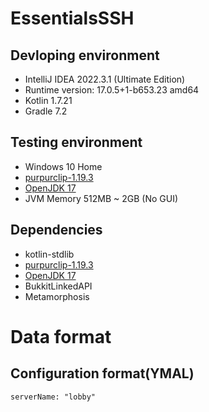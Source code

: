 # EssentialsSSH

## Devloping environment
* IntelliJ IDEA 2022.3.1 (Ultimate Edition)
* Runtime version: 17.0.5+1-b653.23 amd64
* Kotlin 1.7.21
* Gradle 7.2

## Testing environment
* Windows 10 Home
* [purpurclip-1.19.3](https://github.com/pl3xgaming/Purpur)
* [OpenJDK 17](https://openjdk.org/projects/jdk/17/)
* JVM Memory 512MB ~ 2GB (No GUI)

## Dependencies
* kotlin-stdlib
* [purpurclip-1.19.3](https://github.com/pl3xgaming/Purpur)
* [OpenJDK 17](https://openjdk.org/projects/jdk/17/)
* BukkitLinkedAPI
* Metamorphosis

# Data format

## Configuration format(YMAL)
```
serverName: "lobby"
```